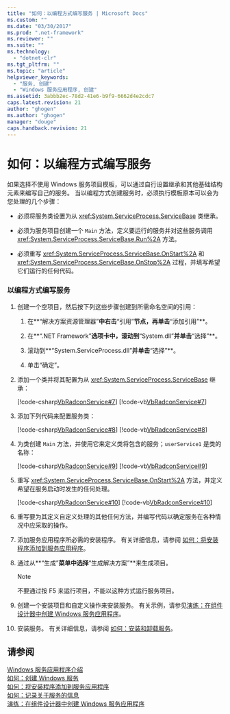 ```yaml
---
title: "如何：以编程方式编写服务 | Microsoft Docs"
ms.custom: ""
ms.date: "03/30/2017"
ms.prod: ".net-framework"
ms.reviewer: ""
ms.suite: ""
ms.technology: 
  - "dotnet-clr"
ms.tgt_pltfrm: ""
ms.topic: "article"
helpviewer_keywords: 
  - "服务, 创建"
  - "Windows 服务应用程序, 创建"
ms.assetid: 3abbb2ec-78d2-41e6-b9f9-6662d4e2cdc7
caps.latest.revision: 21
author: "ghogen"
ms.author: "ghogen"
manager: "douge"
caps.handback.revision: 21
---
```

# 如何：以编程方式编写服务
如果选择不使用 Windows 服务项目模板，可以通过自行设置继承和其他基础结构元素来编写自己的服务。  当以编程方式创建服务时，必须执行模板原本可以会为您处理的几个步骤：  
  
-   必须将服务类设置为从 <xref:System.ServiceProcess.ServiceBase> 类继承。  
  
-   必须为服务项目创建一个 `Main` 方法，定义要运行的服务并对这些服务调用 <xref:System.ServiceProcess.ServiceBase.Run%2A> 方法。  
  
-   必须重写 <xref:System.ServiceProcess.ServiceBase.OnStart%2A> 和 <xref:System.ServiceProcess.ServiceBase.OnStop%2A> 过程，并填写希望它们运行的任何代码。  
  
### 以编程方式编写服务  
  
1.  创建一个空项目，然后按下列这些步骤创建到所需命名空间的引用：  
  
    1.  在**“解决方案资源管理器”**中右击**“引用”**节点，再单击**“添加引用”**。  
  
    2.  在**“.NET Framework”**选项卡中，滚动到**“System.dll”**并单击**“选择”**。  
  
    3.  滚动到**“System.ServiceProcess.dll”**并单击**“选择”**。  
  
    4.  单击“确定”。  
  
2.  添加一个类并将其配置为从 <xref:System.ServiceProcess.ServiceBase> 继承：  
  
     [!code-csharp[VbRadconService#7](../../../samples/snippets/csharp/VS_Snippets_VBCSharp/VbRadconService/CS/MyNewService.cs#7)]
     [!code-vb[VbRadconService#7](../../../samples/snippets/visualbasic/VS_Snippets_VBCSharp/VbRadconService/VB/MyNewService.vb#7)]  
  
3.  添加下列代码来配置服务类：  
  
     [!code-csharp[VbRadconService#8](../../../samples/snippets/csharp/VS_Snippets_VBCSharp/VbRadconService/CS/MyNewService.cs#8)]
     [!code-vb[VbRadconService#8](../../../samples/snippets/visualbasic/VS_Snippets_VBCSharp/VbRadconService/VB/MyNewService.vb#8)]  
  
4.  为类创建 `Main` 方法，并使用它来定义类将包含的服务；`userService1` 是类的名称：  
  
     [!code-csharp[VbRadconService#9](../../../samples/snippets/csharp/VS_Snippets_VBCSharp/VbRadconService/CS/MyNewService.cs#9)]
     [!code-vb[VbRadconService#9](../../../samples/snippets/visualbasic/VS_Snippets_VBCSharp/VbRadconService/VB/MyNewService.vb#9)]  
  
5.  重写 <xref:System.ServiceProcess.ServiceBase.OnStart%2A> 方法，并定义希望在服务启动时发生的任何处理。  
  
     [!code-csharp[VbRadconService#10](../../../samples/snippets/csharp/VS_Snippets_VBCSharp/VbRadconService/CS/MyNewService.cs#10)]
     [!code-vb[VbRadconService#10](../../../samples/snippets/visualbasic/VS_Snippets_VBCSharp/VbRadconService/VB/MyNewService.vb#10)]  
  
6.  重写要为其定义自定义处理的其他任何方法，并编写代码以确定服务在各种情况中应采取的操作。  
  
7.  添加服务应用程序所必需的安装程序。  有关详细信息，请参阅 [如何：将安装程序添加到服务应用程序](../../../docs/framework/windows-services/how-to-add-installers-to-your-service-application.md)。  
  
8.  通过从**“生成”**菜单中选择**“生成解决方案”**来生成项目。  
  
    > [!NOTE]
    >  不要通过按 F5 来运行项目，不能以这种方式运行服务项目。  
  
9. 创建一个安装项目和自定义操作来安装服务。  有关示例，请参见[演练：在组件设计器中创建 Windows 服务应用程序](../../../docs/framework/windows-services/walkthrough-creating-a-windows-service-application-in-the-component-designer.md)。  
  
10. 安装服务。  有关详细信息，请参阅 [如何：安装和卸载服务](../../../docs/framework/windows-services/how-to-install-and-uninstall-services.md)。  
  
## 请参阅  
 [Windows 服务应用程序介绍](../../../docs/framework/windows-services/introduction-to-windows-service-applications.md)   
 [如何：创建 Windows 服务](../../../docs/framework/windows-services/how-to-create-windows-services.md)   
 [如何：将安装程序添加到服务应用程序](../../../docs/framework/windows-services/how-to-add-installers-to-your-service-application.md)   
 [如何：记录关于服务的信息](../../../docs/framework/windows-services/how-to-log-information-about-services.md)   
 [演练：在组件设计器中创建 Windows 服务应用程序](../../../docs/framework/windows-services/walkthrough-creating-a-windows-service-application-in-the-component-designer.md)